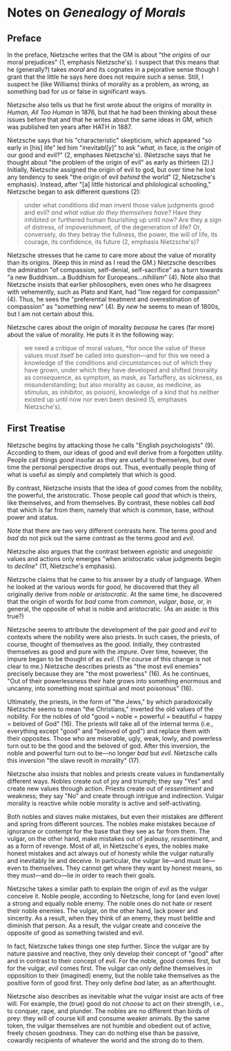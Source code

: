 # Notes on *Genealogy of Morals*

## Preface

In the preface, Nietzsche writes that the GM is about "the *origins* of our
moral prejudices" (1, emphasis Nietzsche's).  I suspect that this means that he
(generally?) takes *moral* and its cognates in a pejorative sense though I grant
that the little he says here does not require such a sense.  Still, I suspect he
(like Williams) thinks of morality as a problem, as wrong, as something bad for
us or false in significant ways.

Nietzsche also tells us that he first wrote about the origins of morality in
*Human, All Too Human* in 1876, but that he had been thinking about these issues
before that and that he writes about the same ideas in GM, which was published
ten years after HATH in 1887.

Nietzsche says that his "characteristic" skepticism, which appeared "so early in
[his] life" led him "inevitabl[y]" to ask "*what*, in face, is the *origin* of
our good and evil?" (2, emphases Nietzsche's).  (Nietzsche says that he thought
about "the problem of the origin of evil" as early as thirteen (2).)  Initially,
Nietzsche assigned the origin of evil to god, but over time he lost any tendency
to seek "the origin of evil *behind* the world" (2, Nietzsche's emphasis).
Instead, after "[a] little historical and philological schooling," Nietzsche
began to ask different questions (2):

> under what conditions did man invent those value judgments good and evil?
> *and what value do they themselves have?*  Have they inhibited or furthered
> human flourishing up until now?  Are they a sign of distress, of
> impoverishment, of the degeneration of life?  Or, conversely, do they betray
> the fullness, the power, the will of life, its courage, its confidence, its
> future (2, emphasis Nietzsche's)?

Nietzsche stresses that he came to care more about the value of morality than
its origins.  (Keep this in mind as I read the GM.)  Nietzsche describes the
admiration "of compassion, self-denial, self-sacrifice" as a turn towards "a new
Buddhism...a Buddhism for Europeans...*nihilism*" (4).  Note also that Nietzsche
insists that earlier philosophers, even ones who he disagrees with vehemently,
such as Plato and Kant, had "low regard for compassion" (4).  Thus, he sees the
"preferential treatment and overestimation of compassion" as "something new"
(4).  By *new* he seems to mean of 1800s, but I am not certain about this.

Nietzsche cares about the origin of morality *because* he cares (far more) about
the value of morality.  He puts it in the following way:

> we need a *critique* of moral values, *for once the value of these values must
> itself be called into question—and for this we need a knowledge of the
> conditions and circumstances out of which they have grown, under which they
> have developed and shifted (morality as consequence, as symptom, as mask, as
> Tartuffery, as sickness, as misunderstanding; but also morality as cause, as
> medicine, as stimulus, as inhibitor, as poison), knowledge of a kind that hs
> neither existed up until now nor even been desired (5, emphases Nietzsche's).

## First Treatise

Nietzsche begins by attacking those he calls "English psychologists" (9).
According to them, our ideas of good and evil derive from a forgotten utility.
People call things *good* insofar as they are useful to themselves, but over
time the personal perspective drops out.  Thus, eventually people thing of what
is useful as simply and completely that which is good.

By contrast, Nietzsche insists that the idea of *good* comes from the nobility,
the powerful, the aristocratic.  Those people call *good* that which is theirs,
like themselves, and from themselves.  By contrast, these nobles call *bad* that
which is far from them, namely that which is common, base, without power and
status.

Note that there are two very different contrasts here.  The terms *good* and
*bad* do not pick out the same contrast as the terms *good* and *evil*.

Nietzsche also argues that the contrast between *egoistic* and *unegoistic*
values and actions only emerges "when aristocratic value judgments begin to
*decline*" (11, Nietzsche's emphasis).

Nietzsche claims that he came to his answer by a study of language.  When he
looked at the various words for *good*, he discovered that they all originally
derive from *noble* or *aristocratic*.  At the same time, he discovered that the
origin of words for *bad* come from *common*, *vulgar*, *base*, or, in general,
the opposite of what is noble and aristocratic.  (As an aside: is this true?)

Nietzsche seems to attribute the development of the pair *good* and *evil* to
contexts where the nobility were also priests.  In such cases, the priests, of
course, thought of themselves as the *good*.  Initially, they contrasted
themselves as good and pure with the *impure*.  Over time, however, the impure
began to be thought of as *evil*.  (The course of this change is not clear to
me.)  Nietzsche describes priests as "the most evil enemies" precisely because
they are "the most powerless" (16).  As he continues, "Out of their
powerlessness their hate grows into something enormous and uncanny, into
something most spiritual and most poisonous" (16).

Ultimately, the priests, in the form of "the Jews," by which paradoxically
Nietzsche seems to mean "the Christians," inverted the old values of the
nobility.  For the nobles of old "good = noble = powerful = beautiful = happy
= beloved of God" (16).  The priests will take all of the internal terms (i.e.,
everything except "good" and "beloved of god") and replace them with their
opposites.  Those who are miserable, ugly, weak, lowly, and powerless turn out
to be the good and the beloved of god.  After this inversion, the noble and
powerful turn out to be—no longer *bad* but *evil*.  Nietzsche calls this
inversion "the slave revolt in morality" (17).

Nietzsche also insists that nobles and priests create values in fundamentally
different ways.  Nobles create out of joy and triumph; they say "Yes" and create
new values through action.  Priests create out of *ressentiment* and weakness;
they say "No" and create through intrigue and indirection.  Vulgar morality is
reactive while noble morality is active and self-activating.

Both nobles and slaves make mistakes, but even their mistakes are different and
spring from different sources.  The nobles make mistakes because of ignorance or
contempt for the base that they see as far from them.  The vulgar, on the other
hand, make mistakes out of jealousy, *ressentiment*, and as a form of revenge.
Most of all, in Nietzsche's eyes, the nobles make honest mistakes and act always
out of honesty while the vulgar naturally and inevitably lie and deceive.  In
particular, the vulgar lie—and must lie—even to themselves.  They cannot get
where they want by honest means, so they must—and do—lie in order to reach their
goals.

Nietzsche takes a similar path to explain the origin of *evil* as the vulgar
conceive it.  Noble people, according to Nietzsche, long for (and even love)
a strong and equally noble enemy.  The noble ones do not hate or resent their
noble enemies.  The vulgar, on the other hand, lack power and sincerity.  As
a result, when they think of an enemy, they must belittle and diminish that
person.  As a result, the vulgar create and conceive the opposite of good as
something twisted and evil.

In fact, Nietzsche takes things one step further.  Since the vulgar are by
nature passive and reactive, they only develop their concept of "good" after and
in contrast to their concept of evil.  For the noble, *good* comes first, but
for the vulgar, *evil* comes first.  The vulgar can only define themselves in
opposition to their (imagined) enemy, but the noble take themselves as the
positive form of good first.  They only define *bad* later, as an afterthought.

Nietzsche also describes as inevitable what the vulgar insist are acts of free
will.  For example, the (true) good do not *choose* to act on their strength,
i.e., to conquer, rape, and plunder.  The nobles are no different than birds of
prey: they will of course kill and consume weaker animals.  By the same token,
the vulgar themselves are not humble and obedient out of active, freely chosen
goodness.  They can do nothing else than be passive, cowardly recipients of
whatever the world and the strong do to them.



